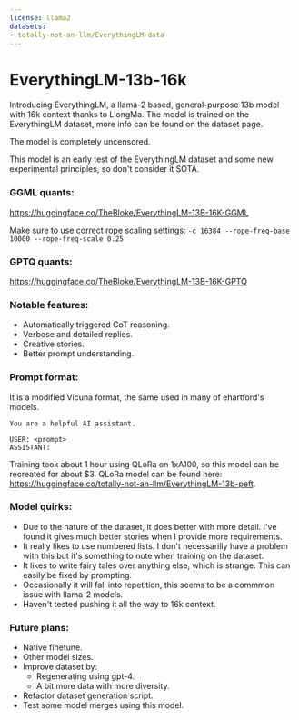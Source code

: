 ```yaml
---
license: llama2
datasets:
- totally-not-an-llm/EverythingLM-data
---
```


# EverythingLM-13b-16k

Introducing EverythingLM, a llama-2 based, general-purpose 13b model with 16k context thanks to LlongMa.  The model is trained on the EverythingLM dataset, more info can be found on the dataset page.

The model is completely uncensored.

This model is an early test of the EverythingLM dataset and some new experimental principles, so don't consider it SOTA.

### GGML quants: 
https://huggingface.co/TheBloke/EverythingLM-13B-16K-GGML

Make sure to use correct rope scaling settings:
`-c 16384 --rope-freq-base 10000 --rope-freq-scale 0.25`
### GPTQ quants: 
https://huggingface.co/TheBloke/EverythingLM-13B-16K-GPTQ

### Notable features:
- Automatically triggered CoT reasoning.
- Verbose and detailed replies.
- Creative stories.
- Better prompt understanding.

### Prompt format:
It is a modified Vicuna format, the same used in many of ehartford's models.
```
You are a helpful AI assistant.

USER: <prompt>
ASSISTANT:
```

Training took about 1 hour using QLoRa on 1xA100, so this model can be recreated for about $3.  QLoRa model can be found here: https://huggingface.co/totally-not-an-llm/EverythingLM-13b-peft.

### Model quirks:
- Due to the nature of the dataset, it does better with more detail.  I've found it gives much better stories when I provide more requirements.
- It really likes to use numbered lists.  I don't necessarilly have a problem with this but it's something to note when training on the dataset.
- It likes to write fairy tales over anything else, which is strange.  This can easily be fixed by prompting.
- Occasionally it will fall into repetition, this seems to be a commmon issue with llama-2 models.
- Haven't tested pushing it all the way to 16k context.

### Future plans:
- Native finetune.
- Other model sizes.
- Improve dataset by:
  - Regenerating using gpt-4.
  - A bit more data with more diversity.
- Refactor dataset generation script.
- Test some model merges using this model.
